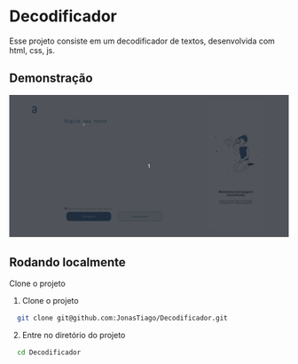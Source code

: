 # Decodificador

Esse projeto consiste em um decodificador de textos, desenvolvida com html, css, js.

## Demonstração

<p aling="center">
  <img src="assets/img/deco.gif" alt="run project">
</p>

## Rodando localmente

Clone o projeto

1. Clone o projeto

```bash
  git clone git@github.com:JonasTiago/Decodificador.git
```

2. Entre no diretório do projeto

```bash
  cd Decodificador
```
